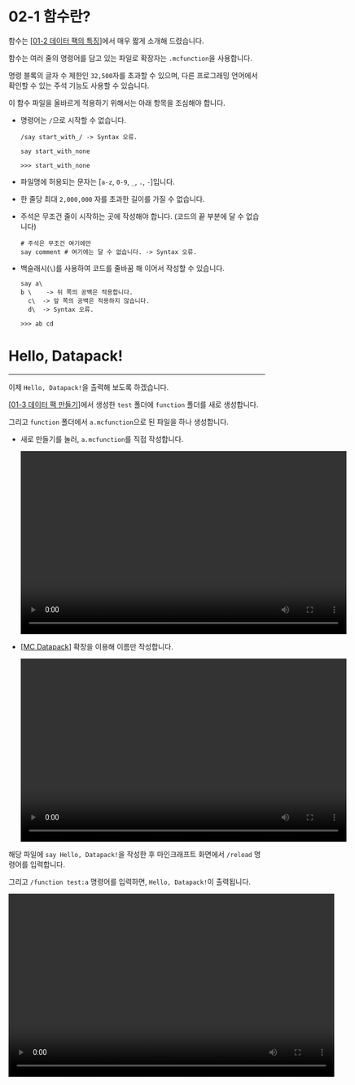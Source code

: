 # 02-1 함수란?

함수는 [[01-2 데이터 팩의 특징](/docs/01/2.md)]에서 매우 짧게 소개해 드렸습니다.

함수는 여러 줄의 명령어를 담고 있는 파일로 확장자는 `.mcfunction`을 사용합니다.

명령 블록의 글자 수 제한인 `32,500`자를 초과할 수 있으며, 
다른 프로그래밍 언어에서 확인할 수 있는 주석 기능도 사용할 수 있습니다.

이 함수 파일을 올바르게 적용하기 위해서는 아래 항목을 조심해야 합니다.

- 명령어는 `/`으로 시작할 수 없습니다.

   ```mcfunction
   /say start_with_/ -> Syntax 오류.

   say start_with_none

   >>> start_with_none
   ```

- 파일명에 허용되는 문자는 [`a-z`, `0-9`, `_`, `.`, `-`]입니다.
- 한 줄당 최대 `2,000,000` 자를 초과한 길이를 가질 수 없습니다.
- 주석은 무조건 줄이 시작하는 곳에 작성해야 합니다. (코드의 끝 부분에 달 수 없습니다)

   ```mcfunction
   # 주석은 무조건 여기에만
   say comment # 여기에는 달 수 없습니다. -> Syntax 오류.
   ```

- 백슬래시(`\`)를 사용하여 코드를 줄바꿈 해 이어서 작성할 수 있습니다.

   ```mcfunction
   say a\
   b \    -> 뒤 쪽의 공백은 적용합니다.
     c\  -> 앞 쪽의 공백은 적용하지 않습니다.
     d\  -> Syntax 오류.

   >>> ab cd
   ```

# Hello, Datapack!

---

이제 `Hello, Datapack!`을 출력해 보도록 하겠습니다.

[[01-3 데이터 팩 만들기](/docs/01/3.md)]에서 생성한 `test` 폴더에 `function` 폴더를 새로 생성합니다.

그리고 `function` 폴더에서 `a.mcfunction`으로 된 파일을 하나 생성합니다.

- 새로 만들기를 눌러, `a.mcfunction`를 직접 작성합니다.

   <video width="640" height="360" controls>
      <source src="assets/vid/02-1/new_file.mp4" type="video/mp4">
   </video>   

- [[MC Datapack](https://marketplace.visualstudio.com/items?itemName=HuJohner.mc-datapack)] 확장을 이용해 이름만 작성합니다.

   <video width="640" height="360" controls>
      <source src="assets/vid/02-1/new_file_extension.mp4" type="video/mp4">
   </video>   


해당 파일에 `say Hello, Datapack!`을 작성한 후 마인크래프트 화면에서 `/reload` 명령어를 입력합니다.

그리고 `/function test:a` 명령어를 입력하면, `Hello, Datapack!`이 출력됩니다.

<video width="640" height="360" controls>
      <source src="assets/vid/02-1/hello_datapack.mp4" type="video/mp4">
   </video>   